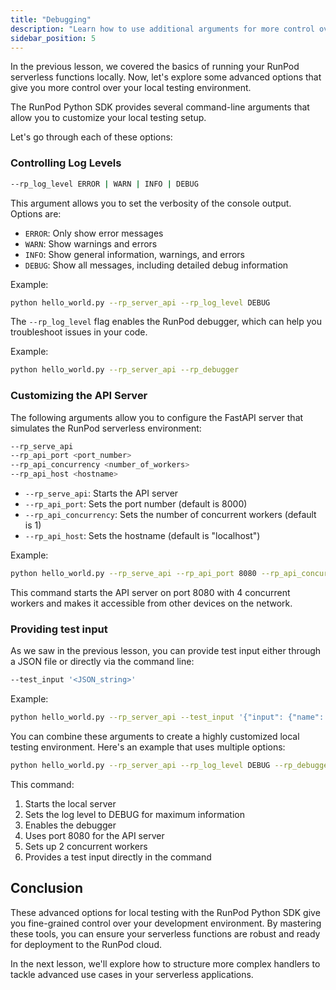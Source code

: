 ```yaml
---
title: "Debugging"
description: "Learn how to use additional arguments for more control over your local testing environment"
sidebar_position: 5
---
```


In the previous lesson, we covered the basics of running your RunPod serverless functions locally.
Now, let's explore some advanced options that give you more control over your local testing environment.

The RunPod Python SDK provides several command-line arguments that allow you to customize your local testing setup.

Let's go through each of these options:

### Controlling Log Levels

```bash
--rp_log_level ERROR | WARN | INFO | DEBUG
```

This argument allows you to set the verbosity of the console output. Options are:

- `ERROR`: Only show error messages
- `WARN`: Show warnings and errors
- `INFO`: Show general information, warnings, and errors
- `DEBUG`: Show all messages, including detailed debug information

Example:

```bash
python hello_world.py --rp_server_api --rp_log_level DEBUG
```

The `--rp_log_level` flag enables the RunPod debugger, which can help you troubleshoot issues in your code.

Example:

```bash
python hello_world.py --rp_server_api --rp_debugger
```

### Customizing the API Server

The following arguments allow you to configure the FastAPI server that simulates the RunPod serverless environment:

```bash
--rp_serve_api
--rp_api_port <port_number>
--rp_api_concurrency <number_of_workers>
--rp_api_host <hostname>
```

- `--rp_serve_api`: Starts the API server
- `--rp_api_port`: Sets the port number (default is 8000)
- `--rp_api_concurrency`: Sets the number of concurrent workers (default is 1)
- `--rp_api_host`: Sets the hostname (default is "localhost")

Example:

```bash
python hello_world.py --rp_serve_api --rp_api_port 8080 --rp_api_concurrency 4 --rp_api_host 0.0.0.0
```

This command starts the API server on port 8080 with 4 concurrent workers and makes it accessible from other devices on the network.

### Providing test input

As we saw in the previous lesson, you can provide test input either through a JSON file or directly via the command line:

```bash
--test_input '<JSON_string>'
```

Example:

```bash
python hello_world.py --rp_server_api --test_input '{"input": {"name": "RunPod"}}'
```


You can combine these arguments to create a highly customized local testing environment. Here's an example that uses multiple options:

```bash
python hello_world.py --rp_server_api --rp_log_level DEBUG --rp_debugger --rp_api_port 8080 --rp_api_concurrency 2 --test_input '{"input": {"name": "Advanced Tester"}}'
```

This command:

1. Starts the local server
2. Sets the log level to DEBUG for maximum information
3. Enables the debugger
4. Uses port 8080 for the API server
5. Sets up 2 concurrent workers
6. Provides a test input directly in the command


## Conclusion

These advanced options for local testing with the RunPod Python SDK give you fine-grained control over your development environment. By mastering these tools, you can ensure your serverless functions are robust and ready for deployment to the RunPod cloud.

In the next lesson, we'll explore how to structure more complex handlers to tackle advanced use cases in your serverless applications.
